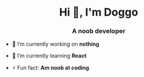 <h1 align="center">Hi 👋, I'm Doggo</h1>
<h3 align="center">A noob developer</h3>

- 🔭 I’m currently working on **nothing**

- 🌱 I’m currently learning **React**

- ⚡ Fun fact: **Am noob at coding**
